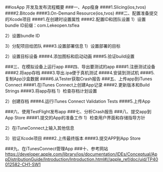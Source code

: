 ##iosApp 开发及发布流程概要
###一、App瘦身
####1.Slicing(ios,tvos)
####2.Bitcode
####3.On-Demand Resource(ios,tvos)
###二、配置准备提交的Xcode项目
####1.在创建时设置属性
####2.配置ID和团队设置
1）设置bundle ID前缀：com.Lekeopen.tsflea

2）设置bundle ID

3）分配项目给团队
####3.设置部署信息
1）设置部署的目标

2）设置目标设备
####4.添加图标和启动动画
####5.验证build设置

###三、在模拟设备上运行app
###四、导出要测试的app
####1.注册测试设备
####2.将app存档
####3.导出.ipa便于真机测试
####4.安装到测试机
####5.复制App沙盒数据
####6.从Tester获取Crash报告
###五、上传app到iTunes Connect
####1.在iTunes Connect上创建App记录
####2.更新版本和Build Strings
####3.将app存档
1）检查存档计划设置

2）创建存档
####4.运行iTunes Connect Validation Tests
####5.上传App

###六、使用TestFlight发布app
###七、分析Crash报告
###八、提交app到App Store
####1.提交的App的准备工作
1）检查用户界面和存储指导方针

2）在iTuneConnect上输入其他信息

3）验证Xcode项目
####2.上传最终版本
####3.提交APP到App Store

###九、在iTunesConnect管理App
###十、参考网站
<https://developer.apple.com/library/ios/documentation/IDEs/Conceptual/AppDistributionGuide/Introduction/Introduction.html#//apple_ref/doc/uid/TP40012582-CH1-SW1>